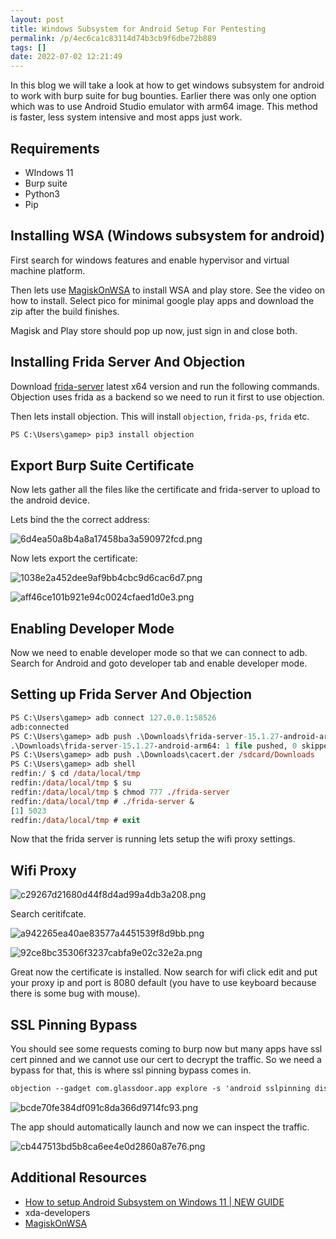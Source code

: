 ```yaml
---
layout: post
title: Windows Subsystem for Android Setup For Pentesting
permalink: /p/4ec6ca1c83114d74b3cb9f6dbe72b889
tags: []
date: 2022-07-02 12:21:49
---
```


In this blog we will take a look at how to get windows subsystem for android to work with burp suite for bug bounties. Earlier there was only one option which was to use Android Studio emulator with arm64 image. This method is faster, less system intensive and most apps just work.

## Requirements

- WIndows 11
- Burp suite
- Python3
- Pip

## Installing WSA (Windows subsystem for android)

First search for windows features and enable hypervisor and virtual machine platform.

Then lets use [MagiskOnWSA](https://github.com/LSPosed/MagiskOnWSA) to install WSA and play store. See the video on how to install. Select pico for minimal google play apps and download the zip after the build finishes.

Magisk and Play store should pop up now, just sign in and close both.

## Installing Frida Server And Objection

Download [frida-server](https://github.com/frida/frida/releases) latest x64 version and run the following commands. Objection uses frida as a backend so we need to run it first to use objection.

Then lets install objection. This will install `objection`, `frida-ps`, `frida` etc.

```ps
PS C:\Users\gamep> pip3 install objection
```

## Export Burp Suite Certificate

Now lets gather all the files like the certificate and frida-server to upload to the android device.

Lets bind the the correct address:

![6d4ea50a8b4a8a17458ba3a590972fcd.png](/resource/68d28a40d7044623b1dfd6ff8cd2eeee.png)

Now lets export the certificate:

![1038e2a452dee9af9bb4cbc9d6cac6d7.png](/resource/a1791009564e4f8ea177408fef87a64f.png)

![aff46ce101b921e94c0024cfaed1d0e3.png](/resource/66b79207ef164f84825a4823ed7887b9.png)

## Enabling Developer Mode

Now we need to enable developer mode so that we can connect to adb. Search for Android and goto developer tab and enable developer mode.

## Setting up Frida Server And Objection

```ps
PS C:\Users\gamep> adb connect 127.0.0.1:58526
adb:connected
PS C:\Users\gamep> adb push .\Downloads\frida-server-15.1.27-android-arm64 /data/local/tmp/frida-server
.\Downloads\frida-server-15.1.27-android-arm64: 1 file pushed, 0 skipped. 51.8 MB/s (47172184 bytes in 0.869s)
PS C:\Users\gamep> adb push .\Downloads\cacert.der /sdcard/Downloads
PS C:\Users\gamep> adb shell
redfin:/ $ cd /data/local/tmp
redfin:/data/local/tmp $ su
redfin:/data/local/tmp $ chmod 777 ./frida-server
redfin:/data/local/tmp # ./frida-server &
[1] 5023
redfin:/data/local/tmp # exit
```

Now that the frida server is running lets setup the wifi proxy settings.

## Wifi Proxy

![c29267d21680d44f8d4ad99a4db3a208.png](/resource/aa8e4197e5c74d17928c7bdffc965393.png)

Search ceritifcate.

![a942265ea40ae83577a4451539f8d9bb.png](/resource/d954add652104bfea25924983594ea64.png)

![92ce8bc35306f3237cabfa9e02c32e2a.png](/resource/702f9306e11a4109a1844b22130daa2e.png)

Great now the certificate is installed. Now search for wifi click edit and put your proxy ip and port is 8080 default (you have to use keyboard because there is some bug with mouse).

## SSL Pinning Bypass

You should see some requests coming to burp now but many apps have ssl cert pinned and we cannot use our cert to decrypt the traffic. So we need a bypass for that, this is where ssl pinning bypass comes in.

```ps
objection --gadget com.glassdoor.app explore -s 'android sslpinning disable'
```

![bcde70fe384df091c8da366d9714fc93.png](/resource/a788924a30bb4fbda8a1ed4835c6361b.png)

The app should automatically launch and now we can inspect the traffic.

![cb447513bd5b8ca6ee4e0d2860a87e76.png](/resource/7679fc5ad6c5417886911ae825b95376.png)

## Additional Resources

- [How to setup Android Subsystem on Windows 11 | NEW GUIDE](https://youtu.be/cOJbzmZTKvM)
- xda-developers
- [MagiskOnWSA](https://github.com/LSPosed/MagiskOnWSA)
